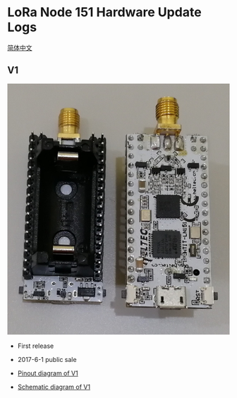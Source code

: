 # LoRa Node 151 Hardware Update Logs
[简体中文](https://heltec-automation.readthedocs.io/zh_CN/latest/stm32/lora_node_151/hardware_update_log.html)
## V1

![](img/hardware_update_log/01.png)

- First release
- 2017-6-1 public sale

- [Pinout diagram of V1](http://resource.heltec.cn/download/LoRa_Node_151/LoRa_Node_151_Pinout_Diagram.pdf)

- [Schematic diagram of V1](http://resource.heltec.cn/download/LoRa_Node_151/LoRa_Node_151_Block_Diagram_V1.pdf)

  

